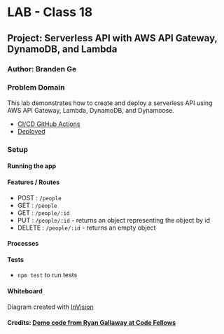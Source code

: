 # LAB - Class 18

## Project: Serverless API with AWS API Gateway, DynamoDB, and Lambda

### Author: Branden Ge

### Problem Domain

This lab demonstrates how to create and deploy a serverless API using AWS API Gateway, Lambda, DynamoDB, and Dynamoose.

- [CI/CD GitHub Actions](https://github.com/brandenge/serverless-api/actions)
- [Deployed]()

### Setup


#### Running the app


#### Features / Routes

- POST : `/people`
- GET : `/people`
- GET : `/people/:id`
- PUT : `/people/:id` - returns an object representing the object by id
- DELETE : `/people/:id` - returns an empty object

#### Processes


#### Tests

- `npm test` to run tests

#### Whiteboard

Diagram created with [InVision](https://www.figma.com/)

#### Credits: [Demo code from Ryan Gallaway at Code Fellows](https://github.com/codefellows/seattle-code-javascript-401d48/tree/main/class-18/inclass-demo)
